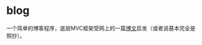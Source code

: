 blog
====
一个简单的博客程序，底层MVC框架受网上的一篇<a href="http://www.cnblogs.com/shishd/p/3532922.html">博文</a>启发（或者说基本完全是照抄）。
